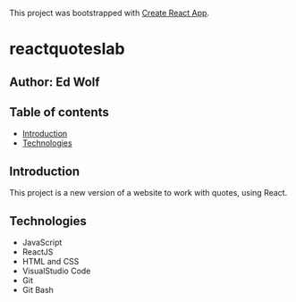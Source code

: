 This project was bootstrapped with [Create React App](https://github.com/facebook/create-react-app).
# reactquoteslab

## Author: Ed Wolf

## Table of contents
* [Introduction](#Introduction)
* [Technologies](#Technologies)

## Introduction

This project is a new version of a website to work with quotes, using React.

## Technologies

* JavaScript
* ReactJS
* HTML and CSS
* VisualStudio Code
* Git
* Git Bash